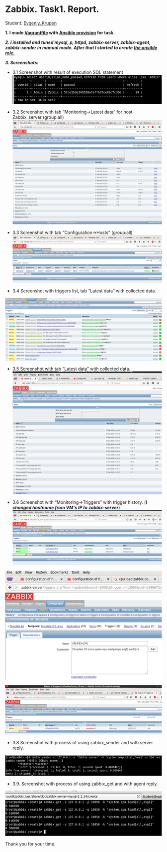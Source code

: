 # Zabbix. Task1. Report.
Student: [Evgeniy_Krupen](https://upsa.epam.com/workload/employeeView.do?employeeId=4060741400038655484#emplTab=general)

**1. I made [Vagrantfile](https://github.com/evgeniy-krupen/zabbix/blob/task1/task1/Vagrantfile) with [Ansible provision](https://github.com/evgeniy-krupen/zabbix/blob/task1/task1/provision.yml) for task.**


***2. I installed and tuned mysql, p, httpd, zabbix-server, zabbix-agent, zabbix-sender in manual mode. After that I started to create [the ansible role.](https://github.com/evgeniy-krupen/zabbix/blob/task1/task1/roles/krupen-task1/tasks/main.yml)***

***3. Screenshots:***

- 3.1	Screenshot with result of execution SQL statement 
![](https://github.com/evgeniy-krupen/zabbix/blob/task1/screenshots/s1.png)

- 3.2	Screenshot with tab “Monitoring->Latest data” for host Zabbix_server (group:all)
![](https://github.com/evgeniy-krupen/zabbix/blob/task1/screenshots/s-2.png)

- 3.3	Screenshot with tab “Configuration->Hosts” (group:all)
![](https://raw.githubusercontent.com/evgeniy-krupen/zabbix/task1/screenshots/s-3.png)

- 3.4 Screenshot with triggers list, tab “Latest data” with collected data.

![](https://raw.githubusercontent.com/evgeniy-krupen/zabbix/task1/screenshots/s-trigger.png)

- 3.5 Screenshot with tab “Latest data” with collected data.
![](https://github.com/evgeniy-krupen/zabbix/blob/task1/screenshots/s2.png?raw=true)

- 3.6	Screenshot with “Monitoring->Triggers” with trigger history. (***I changed hostname from VM's IP to zabbix-server***)
![](https://raw.githubusercontent.com/evgeniy-krupen/zabbix/task1/screenshots/s-7.png)

![](https://github.com/evgeniy-krupen/zabbix/blob/task1/screenshots/tr1.png)

![](https://raw.githubusercontent.com/evgeniy-krupen/zabbix/task1/screenshots/tr2.png)

- 3.8	Screenshot with process of using zabbix_sender and with server reply.

![](https://github.com/evgeniy-krupen/zabbix/blob/task1/screenshots/sender.png)

 - 3.9.	Screenshot with process of using zabbix_get and with agent reply.
 
 ![](https://github.com/evgeniy-krupen/zabbix/blob/task1/screenshots/zabbix-get.png)
 
 
 Thank you for your time.
